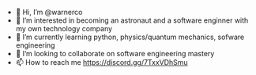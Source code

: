 - 👋 Hi, I’m @warnerco
- 👀 I’m interested in becoming an astronaut and a software enginner with my own technology company 
- 🌱 I’m currently learning python, physics/quantum mechanics, sofware engineering
- 💞️ I’m looking to collaborate on software engineering mastery
- 📫 How to reach me https://discord.gg/7TxxVDhSmu

<!---
warnerco/warnerco is a ✨ special ✨ repository because its `README.md` (this file) appears on your GitHub profile.
You can click the Preview link to take a look at your changes.
--->
